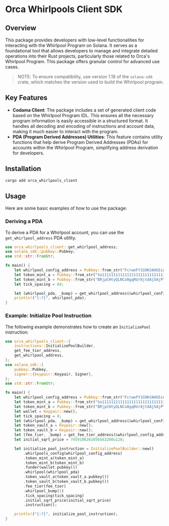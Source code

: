 # Orca Whirlpools Client SDK

## Overview
This package provides developers with low-level functionalities for interacting with the Whirlpool Program on Solana. It serves as a foundational tool that allows developers to manage and integrate detailed operations into their Rust projects, particularly those related to Orca's Whirlpool Program. This package offers granular control for advanced use cases.

> NOTE: To ensure compatibility, use version 1.18 of the `solana-sdk` crate, which matches the version used to build the Whirlpool program.

## Key Features
- **Codama Client**: The package includes a set of generated client code based on the Whirlpool Program IDL. This ensures all the necessary program information is easily accessible in a structured format. It handles all decoding and encoding of instructions and account data, making it much easier to interact with the program.
- **PDA (Program Derived Addresses) Utilities**: This feature contains utility functions that help derive Program Derived Addresses (PDAs) for accounts within the Whirlpool Program, simplifying address derivation for developers.

## Installation
```bash
cargo add orca_whirlpools_client
```

## Usage
Here are some basic examples of how to use the package:

### Deriving a PDA
To derive a PDA for a Whirlpool account, you can use the `get_whirlpool_address` PDA utility.

```rust
use orca_whirlpools_client::get_whirlpool_address;
use solana_sdk::pubkey::Pubkey;
use std::str::FromStr;

fn main() {
    let whirlpool_config_address = Pubkey::from_str("FcrweFY1G9HJAHG5inkGB6pKg1HZ6x9UC2WioAfWrGkR").unwrap();
    let token_mint_a = Pubkey::from_str("So11111111111111111111111111111111111111112").unwrap(); // wSOL
    let token_mint_b = Pubkey::from_str("BRjpCHtyQLNCo8gqRUr8jtdAj5AjPYQaoqbvcZiHok1k").unwrap(); // DevUSDC
    let tick_spacing = 64;

    let (whirlpool_pda, _bump) = get_whirlpool_address(&whirlpool_config_address, &token_mint_a, &token_mint_b, tick_spacing).unwrap();
    println!("{:?}", whirlpool_pda);
}
```

### Example: Initialize Pool Instruction

The following example demonstrates how to create an `InitializePool` instruction:

```rust
use orca_whirlpools_client::{
    instructions::InitializePoolBuilder,
    get_fee_tier_address,
    get_whirlpool_address,
};
use solana_sdk::{
    pubkey::Pubkey,
    signer::{keypair::Keypair, Signer},
};
use std::str::FromStr;

fn main() {
    let whirlpool_config_address = Pubkey::from_str("FcrweFY1G9HJAHG5inkGB6pKg1HZ6x9UC2WioAfWrGkR").unwrap();
    let token_mint_a = Pubkey::from_str("So11111111111111111111111111111111111111112").unwrap(); // wSOL
    let token_mint_b = Pubkey::from_str("BRjpCHtyQLNCo8gqRUr8jtdAj5AjPYQaoqbvcZiHok1k").unwrap(); // DevUSDC
    let wallet = Keypair::new();
    let tick_spacing = 8;
    let (whirlpool_pda, _bump) = get_whirlpool_address(&whirlpool_config_address, &token_mint_a, &token_mint_b, tick_spacing).unwrap();
    let token_vault_a = Keypair::new();
    let token_vault_b = Keypair::new();
    let (fee_tier, _bump) = get_fee_tier_address(&whirlpool_config_address, tick_spacing).unwrap();
    let initial_sqrt_price = 7459106261056563200u128;

    let initialize_pool_instruction = InitializePoolBuilder::new()
        .whirlpools_config(whirlpool_config_address)
        .token_mint_a(token_mint_a)
        .token_mint_b(token_mint_b)
        .funder(wallet.pubkey())
        .whirlpool(whirlpool_pda)
        .token_vault_a(token_vault_a.pubkey())
        .token_vault_b(token_vault_b.pubkey())
        .fee_tier(fee_tier)
        .whirlpool_bump(1)
        .tick_spacing(tick_spacing)
        .initial_sqrt_price(initial_sqrt_price)
        .instruction();

    println!("{:?}", initialize_pool_instruction);
}
```